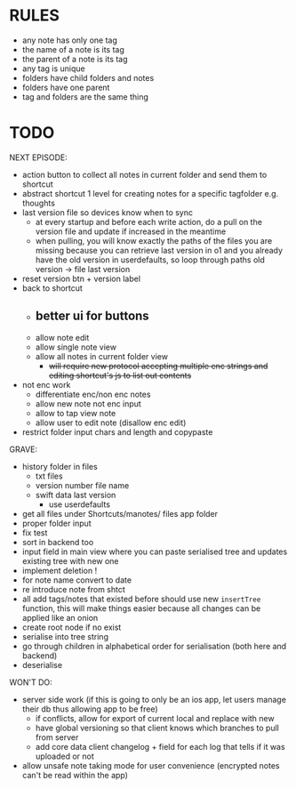 # RULES
- any note has only one tag
- the name of a note is its tag
- the parent of a note is its tag
- any tag is unique 
- folders have child folders and notes
- folders have one parent
- tag and folders are the same thing

# TODO

NEXT EPISODE:
- action button to collect all notes in current folder and send them to shortcut
- abstract shortcut 1 level for creating notes for a specific tagfolder e.g. thoughts
- last version file so devices know when to sync
    - at every startup and before each write action, do a pull on the version file and update if increased in the meantime
    - when pulling, you will know exactly the paths of the files you are missing because you can retrieve last version in o1 and you already have the old version in userdefaults, so loop through paths old version -> file last version
- reset version btn + version label
- back to shortcut
    - better ui for buttons
        - 
    - allow note edit
    - allow single note view
    - allow all notes in current folder view
        - ~~will require new protocol accepting multiple enc strings and editing shortcut's js to list out contents~~
- not enc work
    - differentiate enc/non enc notes
    - allow new note not enc input
    - allow to tap view note
    - allow user to edit note (disallow enc edit)
- restrict folder input chars and length and copypaste

GRAVE:
- history folder in files
    - txt files
    - version number file name
    - swift data last version
        - use userdefaults
- get all files under Shortcuts/manotes/ files app folder
- proper folder input
- fix test
- sort in backend too
- input field in main view where you can paste serialised tree and updates existing tree with new one
- implement deletion !
- for note name convert to date
- re introduce note from shtct
- all add tags/notes that existed before should use new `insertTree` function, this will make things easier because all changes can be applied like an onion
- create root node if no exist
- serialise into tree string
- go through children in alphabetical order for serialisation (both here and backend)
- deserialise

WON'T DO:
- server side work (if this is going to only be an ios app, let users manage their db thus allowing app to be free)
    - if conflicts, allow for export of current local and replace with new
    - have global versioning so that client knows which branches to pull from server
    - add core data client changelog + field for each log that tells if it was uploaded or not
- allow unsafe note taking mode for user convenience (encrypted notes can't be read within the app)
